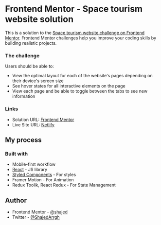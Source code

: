# Frontend Mentor - Space tourism website solution

This is a solution to the [Space tourism website challenge on Frontend Mentor](https://www.frontendmentor.io/challenges/space-tourism-multipage-website-gRWj1URZ3). Frontend Mentor challenges help you improve your coding skills by building realistic projects.

### The challenge

Users should be able to:

- View the optimal layout for each of the website's pages depending on their device's screen size
- See hover states for all interactive elements on the page
- View each page and be able to toggle between the tabs to see new information

### Links

- Solution URL: [Frontend Mentor](https://www.frontendmentor.io/solutions/mobile-first-responsive-react-redux-website-y6Ru8uggQh)
- Live Site URL: [Netlify](https://fem-space-tourism-website-ed.netlify.app/)

## My process

### Built with

- Mobile-first workflow
- [React](https://reactjs.org/) - JS library
- [Styled Components](https://styled-components.com/) - For styles
- Framer Motion - For Animation
- Redux Toolik, React Redux - For State Management

## Author

- Frontend Mentor - [@shajed](https://www.frontendmentor.io/profile/shaj-ed)
- Twitter - [@ShajedArrgh](https://twitter.com/ShajedArrgh)
